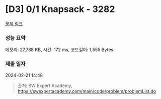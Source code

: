 # [D3] 0/1 Knapsack - 3282 

[문제 링크](https://swexpertacademy.com/main/code/problem/problemDetail.do?contestProbId=AWBJAVpqrzQDFAWr) 

### 성능 요약

메모리: 27,788 KB, 시간: 172 ms, 코드길이: 1,555 Bytes

### 제출 일자

2024-02-21 14:48



> 출처: SW Expert Academy, https://swexpertacademy.com/main/code/problem/problemList.do